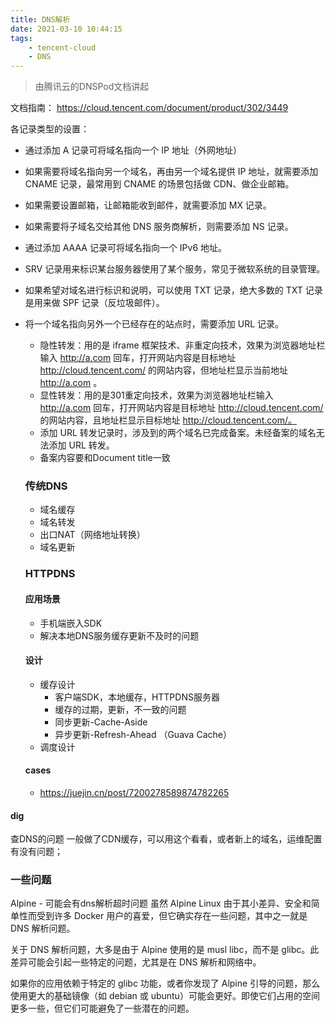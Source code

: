 ```yaml
---
title: DNS解析
date: 2021-03-10 10:44:15
tags:
    - tencent-cloud
    - DNS
---
```


> 由腾讯云的DNSPod文档讲起

文档指南：
https://cloud.tencent.com/document/product/302/3449

各记录类型的设置：
- 通过添加 A 记录可将域名指向一个 IP 地址（外网地址）
- 如果需要将域名指向另一个域名，再由另一个域名提供 IP 地址，就需要添加 CNAME 记录，最常用到 CNAME 的场景包括做 CDN、做企业邮箱。
- 如果需要设置邮箱，让邮箱能收到邮件，就需要添加 MX 记录。
- 如果需要将子域名交给其他 DNS 服务商解析，则需要添加 NS 记录。
- 通过添加 AAAA 记录可将域名指向一个 IPv6 地址。
- SRV 记录用来标识某台服务器使用了某个服务，常见于微软系统的目录管理。
- 如果希望对域名进行标识和说明，可以使用 TXT 记录，绝大多数的 TXT 记录是用来做 SPF 记录（反垃圾邮件）。
- 将一个域名指向另外一个已经存在的站点时，需要添加 URL 记录。
  - 隐性转发：用的是 iframe 框架技术、非重定向技术，效果为浏览器地址栏输入 http://a.com 回车，打开网站内容是目标地址 http://cloud.tencent.com/ 的网站内容，但地址栏显示当前地址 http://a.com 。
  - 显性转发：用的是301重定向技术，效果为浏览器地址栏输入 http://a.com 回车，打开网站内容是目标地址 http://cloud.tencent.com/ 的网站内容，且地址栏显示目标地址 http://cloud.tencent.com/。
  - 添加 URL 转发记录时，涉及到的两个域名已完成备案。未经备案的域名无法添加 URL 转发。
  - 备案内容要和Document title一致

  ### 传统DNS
  - 域名缓存
  - 域名转发
  - 出口NAT（网络地址转换）
  - 域名更新


  ### HTTPDNS
  #### 应用场景
  - 手机端嵌入SDK
  - 解决本地DNS服务缓存更新不及时的问题

  #### 设计
  - 缓存设计
    - 客户端SDK，本地缓存，HTTPDNS服务器
    - 缓存的过期，更新，不一致的问题
    - 同步更新-Cache-Aside
    - 异步更新-Refresh-Ahead （Guava Cache）
  - 调度设计
  #### cases
  - https://juejin.cn/post/7200278589874782265


 #### dig
 查DNS的问题
 一般做了CDN缓存，可以用这个看看，或者新上的域名，运维配置有没有问题；

 ### 一些问题
 Alpine - 可能会有dns解析超时问题
虽然 Alpine Linux 由于其小差异、安全和简单性而受到许多 Docker 用户的喜爱，但它确实存在一些问题，其中之一就是 DNS 解析问题。

关于 DNS 解析问题，大多是由于 Alpine 使用的是 musl libc，而不是 glibc。此差异可能会引起一些特定的问题，尤其是在 DNS 解析和网络中。

如果你的应用依赖于特定的 glibc 功能，或者你发现了 Alpine 引导的问题，那么使用更大的基础镜像（如 debian 或 ubuntu）可能会更好。即使它们占用的空间更多一些，但它们可能避免了一些潜在的问题。